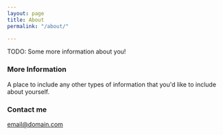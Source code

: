 ```yaml
---
layout: page
title: About
permalink: "/about/"

---
```

TODO: Some more information about you!

### More Information

A place to include any other types of information that you'd like to include about yourself.

### Contact me

[email@domain.com](mailto:email@domain.com)